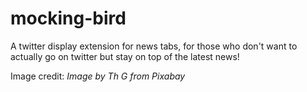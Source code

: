# mocking-bird

A twitter display extension for news tabs, for those who don't want to actually go on twitter but stay on top of the latest news!


Image credit: *Image by Th G from Pixabay* 